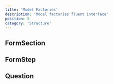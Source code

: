 ```yaml
---
title: 'Model Factories'
description: 'Model factories fluent interface'
position: 5
category: 'Structure'
---
```


## FormSection

## FormStep

## Question
